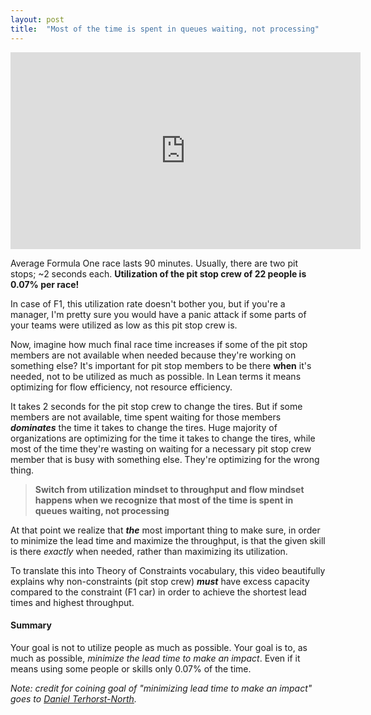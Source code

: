 ```yaml
---
layout: post
title:  "Most of the time is spent in queues waiting, not processing"
---
```


<iframe width="560" height="315" src="https://www.youtube.com/embed/aHSUp7msCIE" frameborder="0" allow="accelerometer; autoplay; encrypted-media; gyroscope; picture-in-picture" allowfullscreen></iframe>

Average Formula One race lasts 90 minutes. Usually, there are two pit stops; ~2 seconds each. __Utilization of the pit stop crew of 22 people is 0.07% per race!__  

In case of F1, this utilization rate doesn't bother you, but if you're a manager, I'm pretty sure you would have a panic attack if some parts of your teams were utilized as low as this pit stop crew is.

Now, imagine how much final race time increases if some of the pit stop members are not available when needed because they're working on something else? It's important for pit stop members to be there **when** it's needed, not to be utilized as much as possible. In Lean terms it means optimizing for flow efficiency, not resource efficiency.

It takes 2 seconds for the pit stop crew to change the tires. But if some members are not available, time spent waiting for those members **_dominates_** the time it takes to change the tires. Huge majority of organizations are optimizing for the time it takes to change the tires, while most of the time they're wasting on waiting for a necessary pit stop crew member that is busy with something else. They're optimizing for the wrong thing.

> **Switch from utilization mindset to throughput and flow mindset happens when we recognize that most of the time is spent in queues waiting, not processing**

At that point we realize that **_the_** most important thing to make sure, in order to minimize the lead time and maximize the throughput, is that the given skill is there _exactly_ when needed, rather than maximizing its utilization.

To translate this into Theory of Constraints vocabulary, this video beautifully explains why non-constraints (pit stop crew) **_must_** have excess capacity compared to the constraint (F1 car) in order to achieve the shortest lead times and highest throughput.

#### Summary
Your goal is not to utilize people as much as possible. Your goal is to, as much as possible, _minimize the lead time to make an impact_. Even if it means using some people or skills only 0.07% of the time.  


_Note: credit for coining goal of "minimizing lead time to make an impact" goes to [Daniel Terhorst-North](https://twitter.com/tastapod)._